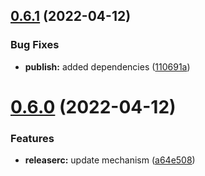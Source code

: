 ## [0.6.1](https://github.com/JanSzewczyk/eslint-config-szum-tech/compare/v0.6.0...v0.6.1) (2022-04-12)


### Bug Fixes

* **publish:** added dependencies ([110691a](https://github.com/JanSzewczyk/eslint-config-szum-tech/commit/110691a312b04470f557ff497733d92ec1a17d47))

# [0.6.0](https://github.com/JanSzewczyk/eslint-config-szum-tech/compare/v0.5.0...v0.6.0) (2022-04-12)


### Features

* **releaserc:** update mechanism ([a64e508](https://github.com/JanSzewczyk/eslint-config-szum-tech/commit/a64e50850ba41127afca2ea7381a676b3dc0e7a3))
